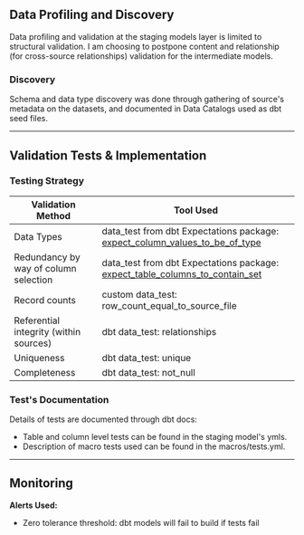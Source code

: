 ## Data Profiling and Discovery
Data profiling and validation at the staging models layer is limited to structural validation. I am choosing to postpone content and relationship (for cross-source relationships) validation for the intermediate models.

### Discovery
Schema and data type discovery was done through gathering of source's metadata on the datasets, and documented in Data Catalogs used as dbt seed files.

---
## Validation Tests & Implementation

### Testing Strategy

| Validation Method                      | Tool Used                                                                                                                                                                                                              |
| -------------------------------------- | ---------------------------------------------------------------------------------------------------------------------------------------------------------------------------------------------------------------------- |
| Data Types                             | data_test from dbt Expectations package: [expect_column_values_to_be_of_type](https://github.com/calogica/dbt-expectations/blob/0.10.4/macros/schema_tests/column_values_basic/expect_column_values_to_be_of_type.sql) |
| Redundancy by way of column selection  | data_test from dbt Expectations package: [expect_table_columns_to_contain_set](https://github.com/calogica/dbt-expectations/tree/0.10.4/?tab=readme-ov-file#expect_table_columns_to_contain_set)                       |
| Record counts                          | custom data_test: row_count_equal_to_source_file                                                                                                                                                                       |
| Referential integrity (within sources) | dbt data_test: relationships                                                                                                                                                                                           |
| Uniqueness                             | dbt data_test: unique                                                                                                                                                                                                  |
| Completeness                           | dbt data_test: not_null                                                                                                                                                                                                |

### Test's Documentation
Details of tests are documented through dbt docs:
- Table and column level tests can be found in the staging model's ymls.
- Description of macro tests used can be found in the macros/tests.yml.
---
## Monitoring
**Alerts Used:**
-  Zero tolerance threshold: dbt models will fail to build if tests fail